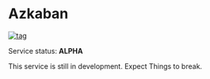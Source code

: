 # Azkaban

[![tag](https://img.shields.io/github/v/tag/ToxicToast/Azkaban-Homelab?style=flat-square&logo=semver&logoColor=white)](https://github.com/toxictoast/Azkaban-Homelab/tags)

Service status: **ALPHA**

This service is still in development. Expect Things to break.